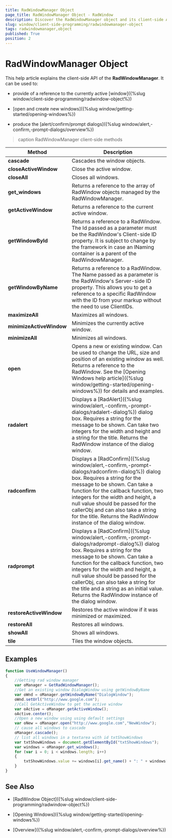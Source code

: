 ```yaml
---
title: RadWindowManager Object
page_title: RadWindowManager Object - RadWindow
description: Discover the RadWindowManager object and its client-side API for managing multiple RadWindow instances.
slug: window/client-side-programming/radwindowmanager-object
tags: radwindowmanager,object
published: True
position: 2
---
```


# RadWindowManager Object

This help article explains the client-side API of the **RadWindowManager**. It can be used to:

* provide of a reference to the currently active [window]({%slug window/client-side-programming/radwindow-object%})

* [open and create new windows]({%slug window/getting-started/opening-windows%})

* produce the [alert/confirm/prompt dialogs]({%slug window/alert,-confirm,-prompt-dialogs/overview%})

>caption RadWindowManager client-side methods

|  **Method**  |  **Description**  |
| ------ | ------ |
| **cascade** |Cascades the window objects.|
| **closeActiveWindow** |Close the active window.|
| **closeAll** |Closes all windows.|
| **get_windows** |Returns a reference to the array of RadWindow objects managed by the RadWindowManager.|
| **getActiveWindow** |Returns a reference to the current active window.|
| **getWindowById** |Returns a reference to a RadWindow. The Id passed as a parameter must be the RadWindow's Client-side ID property. It is subject to change by the framework in case an INaming container is a parent of the RadWindowManager.|
| **getWindowByName** |Returns a reference to a RadWindow. The Name passed as a parameter is the RadWindow's Server-side ID property. This allows you to get a reference to a specific RadWindow with the ID from your markup without the need to use ClientIDs.|
| **maximizeAll** |Maximizes all windows.|
| **minimizeActiveWindow** |Minimizes the currently active window.|
| **minimizeAll** |Minimizes all windows.|
| **open** |Opens a new or existing window. Can be used to change the URL, size and position of an existing window as well. Returns a reference to the RadWindow. See the [Opening Windows help article]({%slug window/getting-started/opening-windows%}) for details and examples.|
| **radalert** |Displays a [RadAlert]({%slug window/alert,-confirm,-prompt-dialogs/radalert-dialog%}) dialog box. Requires a string for the message to be shown. Can take two integers for the width and height and a string for the title. Returns the RadWindow instance of the dialog window.|
| **radconfirm** |Displays a [RadConfirm]({%slug window/alert,-confirm,-prompt-dialogs/radconfirm-dialog%}) dialog box. Requires a string for the message to be shown. Can take a function for the callback function, two integers for the width and height, a null value should be passed for the callerObj and can also take a string for the title. Returns the RadWindow instance of the dialog window.|
| **radprompt** |Displays a [RadConfirm]({%slug window/alert,-confirm,-prompt-dialogs/radprompt-dialog%}) dialog box. Requires a string for the message to be shown. Can take a function for the callback function, two integers for the width and height, a null value should be passed for the callerObj, can also take a string for the title and a string as an initial value. Returns the RadWindow instance of the dialog window.|
| **restoreActiveWindow** |Restores the active window if it was minimized or maximized.|
| **restoreAll** |Restores all windows.|
| **showAll** |Shows all windows.|
| **tile** |Tiles the window objects.|

## Examples

````JavaScript
function UseWindowManager()
{
	//Getting rad window manager
	var oManager = GetRadWindowManager();
	//Get an existing window DialogWindow using getWindowByName
	var oWnd = oManager.getWindowByName("DialogWindow");
	oWnd.setUrl("http://www.google.com");
	//Call GetActiveWindow to get the active window
	var oActive = oManager.getActiveWindow();
	oActive.center();
	//Open a new window using using default settings
	var oNew = oManager.open("http://www.google.com","NewWindow");
	// cause all windows to cascade
	oManager.cascade();
	// list all windows in a textarea with id txtShowWindows
	var txtShowWindows = document.getElementById("txtShowWindows");
	var windows = oManager.get_windows();
	for (var i = 0; i < windows.length; i++)
	{
		txtShowWindows.value += windows[i].get_name() + ": " + windows[i].get_navigateUrl() + "\n";
	}
}
````

## See Also

 * [RadWindow Object]({%slug window/client-side-programming/radwindow-object%})

 * [Opening Windows]({%slug window/getting-started/opening-windows%})

 * [Overview]({%slug window/alert,-confirm,-prompt-dialogs/overview%})
